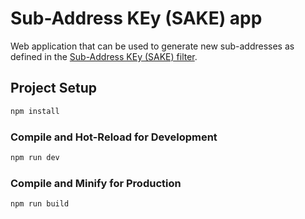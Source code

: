 # Sub-Address KEy (SAKE) app

Web application that can be used to generate new sub-addresses as defined in the [Sub-Address KEy (SAKE) filter](https://github.com/breard-r/opensmtpd-filter-sake).

## Project Setup

```sh
npm install
```

### Compile and Hot-Reload for Development

```sh
npm run dev
```

### Compile and Minify for Production

```sh
npm run build
```
